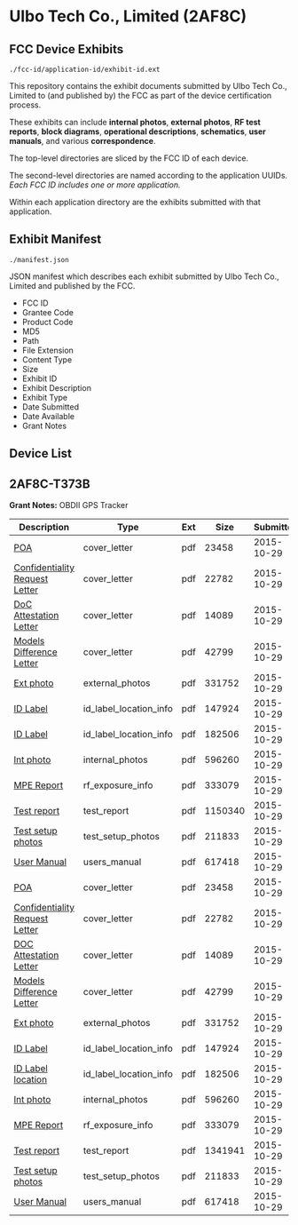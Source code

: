 # Ulbo Tech Co., Limited (2AF8C)
## FCC Device Exhibits

```
./fcc-id/application-id/exhibit-id.ext
```

This repository contains the exhibit documents submitted by Ulbo Tech Co., Limited to (and published by) the FCC as part of the device certification process.

These exhibits can include **internal photos**, **external photos**, **RF test reports**, **block diagrams**, **operational descriptions**, **schematics**, **user manuals**, and various **correspondence**.

The top-level directories are sliced by the FCC ID of each device.

The second-level directories are named according to the application UUIDs. *Each FCC ID includes one or more application.*

Within each application directory are the exhibits submitted with that application. 

## Exhibit Manifest

```
./manifest.json
```

JSON manifest which describes each exhibit submitted by Ulbo Tech Co., Limited and published by the FCC.

- FCC ID
- Grantee Code
- Product Code
- MD5
- Path
- File Extension
- Content Type
- Size
- Exhibit ID
- Exhibit Description
- Exhibit Type
- Date Submitted
- Date Available
- Grant Notes

## Device List
## 2AF8C-T373B
**Grant Notes:** OBDII GPS Tracker

| Description | Type | Ext | Size | Submitted | Available |
| ----------- | ---- | --- | ---- | --------- | --------- |
| [POA](2AF8C-T373B/a6e22d1cd3890d5005898dec9221d09e/2798183.pdf) | cover_letter | pdf | 23458 | 2015-10-29 | 2015-10-30 |
| [Confidentiality Request Letter](2AF8C-T373B/a6e22d1cd3890d5005898dec9221d09e/2798184.pdf) | cover_letter | pdf | 22782 | 2015-10-29 | 2015-10-30 |
| [DoC Attestation Letter](2AF8C-T373B/a6e22d1cd3890d5005898dec9221d09e/2798185.pdf) | cover_letter | pdf | 14089 | 2015-10-29 | 2015-10-30 |
| [Models Difference Letter](2AF8C-T373B/a6e22d1cd3890d5005898dec9221d09e/2798186.pdf) | cover_letter | pdf | 42799 | 2015-10-29 | 2015-10-30 |
| [Ext photo](2AF8C-T373B/a6e22d1cd3890d5005898dec9221d09e/2798205.pdf) | external_photos | pdf | 331752 | 2015-10-29 | 2015-10-30 |
| [ID Label](2AF8C-T373B/a6e22d1cd3890d5005898dec9221d09e/2798204.pdf) | id_label_location_info | pdf | 147924 | 2015-10-29 | 2015-10-30 |
| [ID Label](2AF8C-T373B/a6e22d1cd3890d5005898dec9221d09e/2798207.pdf) | id_label_location_info | pdf | 182506 | 2015-10-29 | 2015-10-30 |
| [Int photo](2AF8C-T373B/a6e22d1cd3890d5005898dec9221d09e/2798206.pdf) | internal_photos | pdf | 596260 | 2015-10-29 | 2015-10-30 |
| [MPE Report](2AF8C-T373B/a6e22d1cd3890d5005898dec9221d09e/2798187.pdf) | rf_exposure_info | pdf | 333079 | 2015-10-29 | 2015-10-30 |
| [Test report](2AF8C-T373B/a6e22d1cd3890d5005898dec9221d09e/2798188.pdf) | test_report | pdf | 1150340 | 2015-10-29 | 2015-10-30 |
| [Test setup photos](2AF8C-T373B/a6e22d1cd3890d5005898dec9221d09e/2798189.pdf) | test_setup_photos | pdf | 211833 | 2015-10-29 | 2015-10-30 |
| [User Manual](2AF8C-T373B/a6e22d1cd3890d5005898dec9221d09e/2798190.pdf) | users_manual | pdf | 617418 | 2015-10-29 | 2015-10-30 |
| [POA](2AF8C-T373B/3b23b7cf982868a2492fd3a470eab114/2798183.pdf) | cover_letter | pdf | 23458 | 2015-10-29 | 2015-10-30 |
| [Confidentiality Request Letter](2AF8C-T373B/3b23b7cf982868a2492fd3a470eab114/2798184.pdf) | cover_letter | pdf | 22782 | 2015-10-29 | 2015-10-30 |
| [DOC Attestation Letter](2AF8C-T373B/3b23b7cf982868a2492fd3a470eab114/2798185.pdf) | cover_letter | pdf | 14089 | 2015-10-29 | 2015-10-30 |
| [Models Difference Letter](2AF8C-T373B/3b23b7cf982868a2492fd3a470eab114/2798186.pdf) | cover_letter | pdf | 42799 | 2015-10-29 | 2015-10-30 |
| [Ext photo](2AF8C-T373B/3b23b7cf982868a2492fd3a470eab114/2798205.pdf) | external_photos | pdf | 331752 | 2015-10-29 | 2015-10-30 |
| [ID Label](2AF8C-T373B/3b23b7cf982868a2492fd3a470eab114/2798204.pdf) | id_label_location_info | pdf | 147924 | 2015-10-29 | 2015-10-30 |
| [ID Label location](2AF8C-T373B/3b23b7cf982868a2492fd3a470eab114/2798207.pdf) | id_label_location_info | pdf | 182506 | 2015-10-29 | 2015-10-30 |
| [Int photo](2AF8C-T373B/3b23b7cf982868a2492fd3a470eab114/2798206.pdf) | internal_photos | pdf | 596260 | 2015-10-29 | 2015-10-30 |
| [MPE Report](2AF8C-T373B/3b23b7cf982868a2492fd3a470eab114/2798187.pdf) | rf_exposure_info | pdf | 333079 | 2015-10-29 | 2015-10-30 |
| [Test report](2AF8C-T373B/3b23b7cf982868a2492fd3a470eab114/2798201.pdf) | test_report | pdf | 1341941 | 2015-10-29 | 2015-10-30 |
| [Test setup photos](2AF8C-T373B/3b23b7cf982868a2492fd3a470eab114/2798189.pdf) | test_setup_photos | pdf | 211833 | 2015-10-29 | 2015-10-30 |
| [User Manual](2AF8C-T373B/3b23b7cf982868a2492fd3a470eab114/2798190.pdf) | users_manual | pdf | 617418 | 2015-10-29 | 2015-10-30 |
